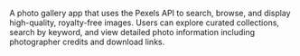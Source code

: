 A photo gallery app that uses the Pexels API to search, browse, and display high-quality, royalty-free images. Users can explore curated collections, search by keyword, and view detailed photo information including photographer credits and download links.
